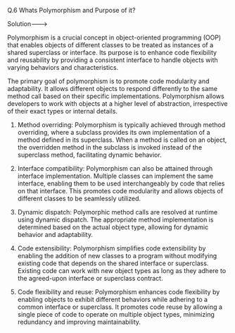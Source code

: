 Q.6 Whats Polymorphism and Purpose of it?

Solution--->

Polymorphism is a crucial concept in object-oriented programming (OOP) that enables objects of different classes to be treated as instances of a shared superclass or interface. Its purpose is to enhance code flexibility and reusability by providing a consistent interface to handle objects with varying behaviors and characteristics.

The primary goal of polymorphism is to promote code modularity and adaptability. It allows different objects to respond differently to the same method call based on their specific implementations. Polymorphism allows developers to work with objects at a higher level of abstraction, irrespective of their exact types or internal details.

1. Method overriding: Polymorphism is typically achieved through method overriding, where a subclass provides its own implementation of a method defined in its superclass. When a method is called on an object, the overridden method in the subclass is invoked instead of the superclass method, facilitating dynamic behavior.

2. Interface compatibility: Polymorphism can also be attained through interface implementation. Multiple classes can implement the same interface, enabling them to be used interchangeably by code that relies on that interface. This promotes code modularity and allows objects of different classes to be seamlessly utilized.

3. Dynamic dispatch: Polymorphic method calls are resolved at runtime using dynamic dispatch. The appropriate method implementation is determined based on the actual object type, allowing for dynamic behavior and adaptability.

4. Code extensibility: Polymorphism simplifies code extensibility by enabling the addition of new classes to a program without modifying existing code that depends on the shared interface or superclass. Existing code can work with new object types as long as they adhere to the agreed-upon interface or superclass contract.

5. Code flexibility and reuse: Polymorphism enhances code flexibility by enabling objects to exhibit different behaviors while adhering to a common interface or superclass. It promotes code reuse by allowing a single piece of code to operate on multiple object types, minimizing redundancy and improving maintainability.
